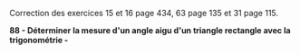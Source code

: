 Correction des exercices 15 et 16 page 434, 63 page 135 et 31 page 115.

**88 - Déterminer la mesure d'un angle aigu d'un triangle rectangle avec la trigonométrie -**